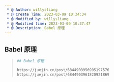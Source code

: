 ```yaml
---
 * @ Author: willysliang
 * @ Create Time: 2023-03-09 10:34:34
 * @ Modified by: willysliang
 * @ Modified time: 2023-03-09 10:37:47
 * @ Description: Babel 原理
---
```


## Babel 原理

> ```bash
> ## Babel 原理
> 
> https://juejin.cn/post/6844903956905197576
> https://juejin.cn/post/6844903961820921869
> ```
>
> 